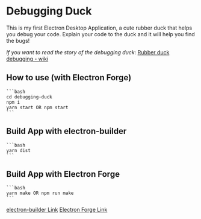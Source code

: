 # Debugging Duck

This is my first Electron Desktop Application, a cute rubber duck that helps you debug your code. Explain your code to the duck and it will help you find the bugs!

_If you want to read the story of the debugging duck_: [Rubber duck debugging - wiki](https://en.wikipedia.org/wiki/Rubber_duck_debugging)

## How to use (with Electron Forge)

    ```bash
    cd debugging-duck
    npm i
    yarn start OR npm start
    ```

## Build App with electron-builder

    ```bash
    yarn dist
    ```

## Build App with Electron Forge

    ```bash
    yarn make OR npm run make
    ```

[electron-builder Link](https://www.electron.build/)
[Electron Forge Link](https://www.electronforge.io/)
